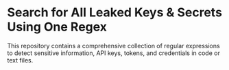 # Search for All Leaked Keys & Secrets Using One Regex

This repository contains a comprehensive collection of regular expressions to detect sensitive information, API keys, tokens, and credentials in code or text files.
